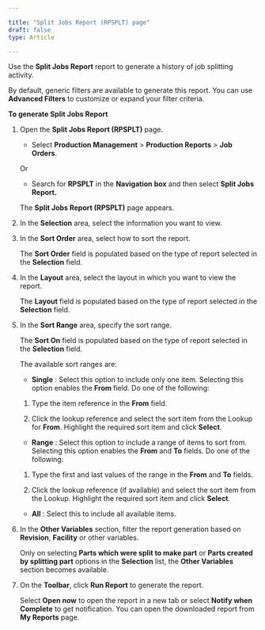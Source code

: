 ```yaml
---

title: "Split Jobs Report (RPSPLT) page"
draft: false
type: Article

---
```


Use the **Split Jobs Report** report to generate a history of job splitting activity.

By default, generic filters are available to generate this report. You can use **Advanced Filters** to customize or expand your filter criteria. 

**To generate Split Jobs Report**

1. Open the **Split Jobs Report (RPSPLT)** page.

    - Select **Production Management** > **Production Reports** > **Job Orders**.

    Or

    - Search for **RPSPLT** in the **Navigation box** and then select **Split Jobs Report.**

   The **Split Jobs Report (RPSPLT)** page appears.

2. In the **Selection** area, select the information you want to view.

3. In the **Sort Order** area, select how to sort the report.

    The **Sort Order** field is populated based on the type of report selected in the **Selection** field.

4. In the **Layout** area, select the layout in which you want to view the report.

    The **Layout** field is populated based on the type of report selected in the **Selection** field.

5. In the **Sort Range** area, specify the sort range.

    The **Sort On** field is populated based on the type of report selected in the **Selection** field.

    The available sort ranges are:

    - **Single** : Select this option to include only one item. Selecting this option enables the **From** field. Do one of the following:

    1. Type the item reference in the **From** field.

    2. Click the lookup reference and select the sort item from the Lookup for **From**. Highlight the required sort item and click **Select**.

    - **Range** : Select this option to include a range of items to sort from. Selecting this option enables the **From** and **To** fields. Do one of the following:

    1. Type the first and last values of the range in the **From** and **To** fields.

    2. Click the lookup reference (if available) and select the sort item from the Lookup. Highlight the required sort item and click **Select**.

    - **All** : Select this to include all available items.

6. In the **Other Variables** section, filter the report generation based on **Revision**, **Facility** or other variables.

    Only on selecting **Parts which were split to make part** or **Parts created by splitting part** options in the **Selection** list, the **Other Variables** section becomes available.

7. On the **Toolbar**, click **Run Report** to generate the report.

    Select **Open now** to open the report in a new tab or select **Notify when Complete** to get notification. You can open the downloaded report from **My Reports** page.

​